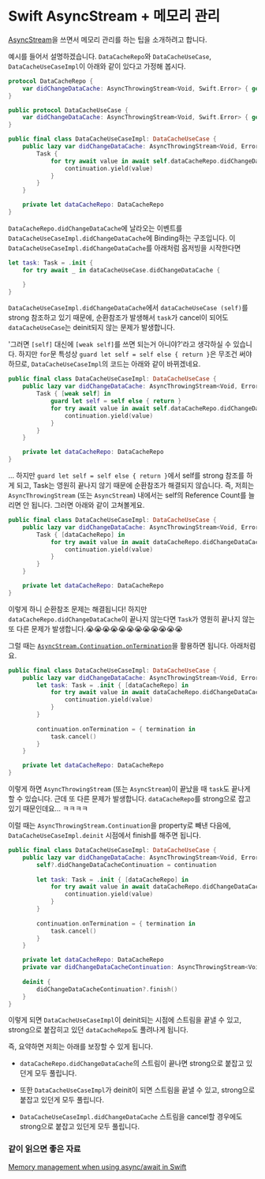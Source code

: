 # Swift AsyncStream + 메모리 관리

[AsyncStream](https://developer.apple.com/documentation/swift/asyncstream)을 쓰면서 메모리 관리를 하는 팁을 소개하려고 합니다.

예시를 들어서 설명하겠습니다. `DataCacheRepo`와 `DataCacheUseCase`, `DataCacheUseCaseImpl`이 아래와 같이 있다고 가정해 봅시다.

```swift
protocol DataCacheRepo {
    var didChangeDataCache: AsyncThrowingStream<Void, Swift.Error> { get async }
}
```

```swift
public protocol DataCacheUseCase {
    var didChangeDataCache: AsyncThrowingStream<Void, Swift.Error> { get async }
}

public final class DataCacheUseCaseImpl: DataCacheUseCase {
    public lazy var didChangeDataCache: AsyncThrowingStream<Void, Error> = .init { [self] continuation in
        Task {
            for try await value in await self.dataCacheRepo.didChangeDataCache {
                continuation.yield(value)
            }
        }
    }

    private let dataCacheRepo: DataCacheRepo
}
```

`DataCacheRepo.didChangeDataCache`에 날라오는 이벤트를 `DataCacheUseCaseImpl.didChangeDataCache`에 Binding하는 구조입니다. 이 `DataCacheUseCaseImpl.didChangeDataCache`를 아래처럼 옵저빙을 시작한다면

```swift
let task: Task = .init {
    for try await _ in dataCacheUseCase.didChangeDataCache {

    }
}
```

`DataCacheUseCaseImpl.didChangeDataCache`에서 `dataCacheUseCase (self)`를 strong 참조하고 있기 때문에, 순환참조가 발생해서 `task`가 cancel이 되어도 `dataCacheUseCase`는 deinit되지 않는 문제가 발생합니다.

'그러면 `[self]` 대신에 `[weak self]`를 쓰면 되는거 아니야?'라고 생각하실 수 있습니다. 하지만 `for`문 특성상 `guard let self = self else { return }`은 무조건 써야 하므로, `DataCacheUseCaseImpl`의 코드는 아래와 같이 바뀌겠네요.

```swift
public final class DataCacheUseCaseImpl: DataCacheUseCase {
    public lazy var didChangeDataCache: AsyncThrowingStream<Void, Error> = .init { [weak self] continuation in
        Task { [weak self] in
            guard let self = self else { return }
            for try await value in await self.dataCacheRepo.didChangeDataCache {
                continuation.yield(value)
            }
        }
    }

    private let dataCacheRepo: DataCacheRepo
}
``` 

... 하지만 `guard let self = self else { return }`에서 self를 strong 참조를 하게 되고, Task는 영원히 끝나지 않기 때문에 순환참조가 해결되지 않습니다. 즉, 저희는 `AsyncThrowingStream` (또는 `AsyncStream`) 내에서는 self의 Reference Count를 늘리면 안 됩니다. 그러면 아래와 같이 고쳐볼게요.

```swift
public final class DataCacheUseCaseImpl: DataCacheUseCase {
    public lazy var didChangeDataCache: AsyncThrowingStream<Void, Error> = .init { [dataCacheRepo] continuation in
        Task { [dataCacheRepo] in
            for try await value in await dataCacheRepo.didChangeDataCache {
                continuation.yield(value)
            }
        }
    }

    private let dataCacheRepo: DataCacheRepo
}
``` 

이렇게 하니 순환참조 문제는 해결됩니다! 하지만 `dataCacheRepo.didChangeDataCache`이 끝나지 않는다면 `Task`가 영원히 끝나지 않는 또 다른 문제가 발생합니다.😭😭😭😭😭😭😭😭😭😭😭😭

그럴 때는 [`AsyncStream.Continuation.onTermination`](https://developer.apple.com/documentation/swift/asyncstream/continuation/3856653-ontermination)을 활용하면 됩니다. 아래처럼요.

```swift
public final class DataCacheUseCaseImpl: DataCacheUseCase {
    public lazy var didChangeDataCache: AsyncThrowingStream<Void, Error> = .init { [dataCacheRepo] continuation in
        let task: Task = .init { [dataCacheRepo] in
            for try await value in await dataCacheRepo.didChangeDataCache {
                continuation.yield(value)
            }
        }
        
        continuation.onTermination = { termination in
            task.cancel()
        }
    }

    private let dataCacheRepo: DataCacheRepo
}
```

이렇게 하면 `AsyncThrowingStream` (또는 `AsyncStream`)이 끝났을 때 `task`도 끝나게 할 수 있습니다. 근데 또 다른 문제가 발생합니다. `dataCacheRepo`를 strong으로 잡고 있기 때문인데요... ㅋㅋㅋㅋ

이럴 때는 `AsyncThrowingStream.Continuation`을 property로 빼낸 다음에, `DataCacheUseCaseImpl.deinit` 시점에서 finish를 해주면 됩니다.

```swift
public final class DataCacheUseCaseImpl: DataCacheUseCase {
    public lazy var didChangeDataCache: AsyncThrowingStream<Void, Error> = .init { [dataCacheRepo, weak self] continuation in
        self?.didChangeDataCacheContinuation = continuation
        
        let task: Task = .init { [dataCacheRepo] in
            for try await value in await dataCacheRepo.didChangeDataCache {
                continuation.yield(value)
            }
        }
        
        continuation.onTermination = { termination in
            task.cancel()
        }
    }

    private let dataCacheRepo: DataCacheRepo
    private var didChangeDataCacheContinuation: AsyncThrowingStream<Void, Error>.Continuation?
    
    deinit {
        didChangeDataCacheContinuation?.finish()
    }
}
```

이렇게 되면 `DataCacheUseCaseImpl`이 deinit되는 시점에 스트림을 끝낼 수 있고, strong으로 붙잡히고 있던 `dataCacheRepo`도 풀려나게 됩니다.

즉, 요약하면 저희는 아래를 보장할 수 있게 됩니다.

- `dataCacheRepo.didChangeDataCache`의 스트림이 끝나면 strong으로 붙잡고 있던게 모두 풀립니다.

- 또한 `DataCacheUseCaseImpl`가 deinit이 되면 스트림을 끝낼 수 있고, strong으로 붙잡고 있던게 모두 풀립니다.

- `DataCacheUseCaseImpl.didChangeDataCache` 스트림을 cancel할 경우에도 strong으로 붙잡고 있던게 모두 풀립니다.

### 같이 읽으면 좋은 자료

[Memory management when using async/await in Swift](https://www.swiftbysundell.com/articles/memory-management-when-using-async-await/)
